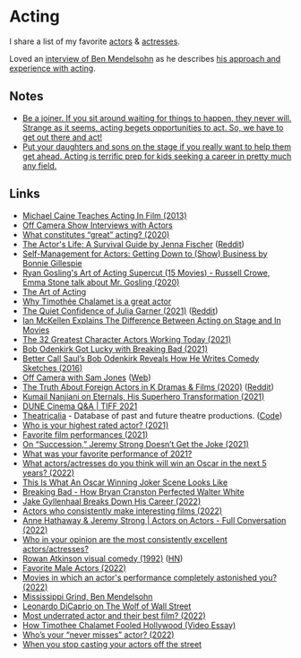 # Acting

I share a list of my favorite [actors](https://www.imdb.com/list/ls099077697/) & [actresses](https://www.imdb.com/list/ls098138063/).

Loved an [interview of Ben Mendelsohn](https://www.youtube.com/watch?v=65HymY-KJes) as he describes [his approach and experience with acting](https://youtu.be/65HymY-KJes?t=1377).

## Notes

- [Be a joiner. If you sit around waiting for things to happen, they never will. Strange as it seems, acting begets opportunities to act. So, we have to get out there and act!](https://www.reddit.com/r/acting/comments/jot9qu/read_jenna_fischers_book_on_acting/)
- [Put your daughters and sons on the stage if you really want to help them get ahead. Acting is terrific prep for kids seeking a career in pretty much any field.](https://twitter.com/stewartbrand/status/1419460275141451776)

## Links

- [Michael Caine Teaches Acting In Film (2013)](https://www.youtube.com/watch?v=bZPLVDwEr7Y)
- [Off Camera Show Interviews with Actors](https://www.youtube.com/playlist?list=PL3AUS4PSeKCSMOiaA2b4vy1f_uR50wwMI)
- [What constitutes “great” acting? (2020)](https://www.reddit.com/r/TrueFilm/comments/hhaghf/what_constitutes_great_acting/)
- [The Actor's Life: A Survival Guide by Jenna Fischer](https://www.goodreads.com/book/show/32072974-the-actor-s-life) ([Reddit](https://www.reddit.com/r/acting/comments/jot9qu/read_jenna_fischers_book_on_acting/))
- [Self-Management for Actors: Getting Down to (Show) Business by Bonnie Gillespie](https://www.goodreads.com/book/show/404986.Self_Management_for_Actors)
- [Ryan Gosling's Art of Acting Supercut (15 Movies) - Russell Crowe, Emma Stone talk about Mr. Gosling (2020)](https://www.youtube.com/watch?v=4XCzALqmI08)
- [The Art of Acting](https://www.youtube.com/watch?v=cBavoLbuDBw)
- [Why Timothée Chalamet is a great actor](https://www.youtube.com/watch?v=s1Vte4n6SqI)
- [The Quiet Confidence of Julia Garner (2021)](https://www.rollingstone.com/tv/tv-features/julia-garner-ozark-assistant-inventing-anna-interview-1129080/) ([Reddit](https://www.reddit.com/r/television/comments/lnhnkw/the_quiet_confidence_of_julia_garner/))
- [Ian McKellen Explains The Difference Between Acting on Stage and In Movies](https://www.youtube.com/watch?v=QzOlVLDMLAQ)
- [The 32 Greatest Character Actors Working Today (2021)](https://www.vulture.com/article/best-character-actors.html)
- [Bob Odenkirk Got Lucky with Breaking Bad (2021)](https://www.youtube.com/watch?v=cjMlTC8Ikxw)
- [Better Call Saul’s Bob Odenkirk Reveals How He Writes Comedy Sketches (2016)](https://www.youtube.com/watch?v=AdBBBABtnEs)
- [Off Camera with Sam Jones](https://www.youtube.com/c/theoffcamerashow/videos) ([Web](https://offcamera.com/))
- [The Truth About Foreign Actors in K Dramas & Films (2020)](https://www.youtube.com/watch?v=5MQyUKaMewI) ([Reddit](https://www.reddit.com/r/television/comments/px8091/squid_game_the_hellish_horrorshow_taking_the/hemxhd5/))
- [Kumail Nanjiani on Eternals, His Superhero Transformation (2021)](https://www.vulture.com/article/kumail-nanjiani-eternals-profile.html)
- [DUNE Cinema Q&A | TIFF 2021](https://www.youtube.com/watch?v=hbMBvesE3T4&list=WL&index=21)
- [Theatricalia](https://theatricalia.com/) - Database of past and future theatre productions. ([Code](https://github.com/dracos/Theatricalia))
- [Who is your highest rated actor? (2021)](https://www.reddit.com/r/Letterboxd/comments/qudjqb/who_is_your_highest_rated_actor/)
- [Favorite film performances (2021)](https://www.reddit.com/r/Letterboxd/comments/r79a66/favourite_film_performances_what_are_yours/)
- [On “Succession,” Jeremy Strong Doesn’t Get the Joke (2021)](https://www.newyorker.com/magazine/2021/12/13/on-succession-jeremy-strong-doesnt-get-the-joke)
- [What was your favorite performance of 2021?](https://twitter.com/FilmUpdates/status/1477067911499902976)
- [What actors/actresses do you think will win an Oscar in the next 5 years? (2022)](https://www.reddit.com/r/oscarrace/comments/si6gjb/what_actorsactresses_do_you_think_will_win_an/)
- [This Is What An Oscar Winning Joker Scene Looks Like](https://www.youtube.com/watch?v=kElsSj8hky4)
- [Breaking Bad - How Bryan Cranston Perfected Walter White](https://www.youtube.com/watch?v=IceGArsT9g0)
- [Jake Gyllenhaal Breaks Down His Career (2022)](https://www.youtube.com/watch?v=-ukSPR9JShQ)
- [Actors who consistently make interesting films (2022)](https://www.reddit.com/r/MovieSuggestions/comments/uuuklt/actors_who_consistently_make_interesting_films/)
- [Anne Hathaway & Jeremy Strong | Actors on Actors - Full Conversation (2022)](https://www.youtube.com/watch?v=NespJeQbnlY)
- [Who in your opinion are the most consistently excellent actors/actresses?](https://www.reddit.com/r/Letterboxd/comments/vfjc39/who_in_your_opinion_are_the_most_consistently/)
- [Rowan Atkinson visual comedy (1992)](https://www.youtube.com/watch?v=LeuiFa9pI7c) ([HN](https://news.ycombinator.com/item?id=32131396))
- [Favorite Male Actors (2022)](https://www.reddit.com/r/Letterboxd/comments/wbeyla/favorite_male_actors/)
- [Movies in which an actor's performance completely astonished you? (2022)](https://www.reddit.com/r/MovieSuggestions/comments/xl1159/movies_in_which_an_actors_performance_completely/)
- [Mississippi Grind, Ben Mendelsohn](https://www.youtube.com/watch?v=65HymY-KJes)
- [Leonardo DiCaprio on The Wolf of Wall Street](https://www.youtube.com/watch?v=hkWIIRvqgvA)
- [Most underrated actor and their best film? (2022)](https://www.reddit.com/r/MovieSuggestions/comments/ypj6qa/most_underrated_actor_and_their_best_film/)
- [How Timothee Chalamet Fooled Hollywood (Video Essay)](https://www.youtube.com/watch?v=jk1pM5JbBiw)
- [Who’s your “never misses” actor? (2022)](https://www.reddit.com/r/Letterboxd/comments/yy55vc/whos_your_never_misses_actor/)
- [When you stop casting your actors off the street](https://www.youtube.com/watch?v=9qHHplli2q4)

